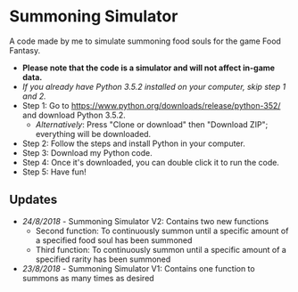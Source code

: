 # Summoning Simulator
 A code made by me to simulate summoning food souls for the game Food Fantasy.
 * **Please note that the code is a simulator and will not affect in-game data.**
 * *If you already have Python 3.5.2 installed on your computer, skip step 1 and 2.*
 * Step 1: Go to https://www.python.org/downloads/release/python-352/ and download Python 3.5.2.
   * *Alternatively*: Press "Clone or download" then "Download ZIP"; everything will be downloaded.
 * Step 2: Follow the steps and install Python in your computer.
 * Step 3: Download my Python code.
 * Step 4: Once it's downloaded, you can double click it to run the code.
 * Step 5: Have fun!
## Updates
 * _24/8/2018_ - Summoning Simulator V2: Contains two new functions
    * Second function: To continuously summon until a specific amount of a specified food soul has been summoned
    * Third function: To continuously summon until a specific amount of a specified rarity has been summoned
 * _23/8/2018_ - Summoning Simulator V1: Contains one function to summons as many times as desired
